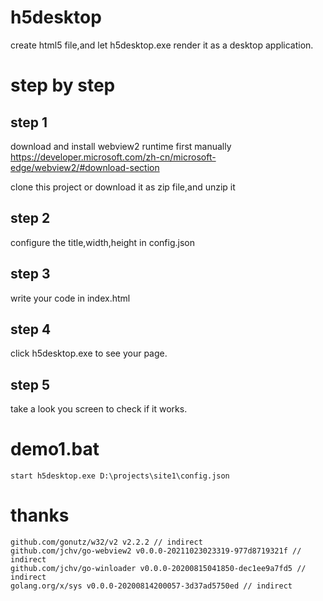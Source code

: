 # h5desktop
create html5 file,and let h5desktop.exe render it as a desktop application.

# step by step
## step 1
download and install webview2 runtime first manually https://developer.microsoft.com/zh-cn/microsoft-edge/webview2/#download-section

clone this project or download it as zip file,and unzip it
## step 2
configure the title,width,height in config.json
## step 3
write your code in index.html
## step 4
click h5desktop.exe to see your page.
## step 5
take a look you screen to check if it works.

# demo1.bat
```shell
start h5desktop.exe D:\projects\site1\config.json
```

# thanks

	github.com/gonutz/w32/v2 v2.2.2 // indirect
	github.com/jchv/go-webview2 v0.0.0-20211023023319-977d8719321f // indirect
	github.com/jchv/go-winloader v0.0.0-20200815041850-dec1ee9a7fd5 // indirect
	golang.org/x/sys v0.0.0-20200814200057-3d37ad5750ed // indirect
  
